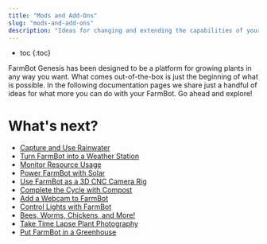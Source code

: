 ```yaml
---
title: "Mods and Add-Ons"
slug: "mods-and-add-ons"
description: "Ideas for changing and extending the capabilities of your FarmBot"
---
```


* toc
{:toc}

FarmBot Genesis has been designed to be a platform for growing plants in any way you want. What comes out-of-the-box is just the beginning of what is possible. In the following documentation pages we share just a handful of ideas for what more you can do with your FarmBot. Go ahead and explore!

# What's next?

 * [Capture and Use Rainwater](../FarmBot-Genesis-V1.1/z-axis/capture-and-use-rainwater.md)
 * [Turn FarmBot into a Weather Station](../FarmBot-Genesis-V1.1/mods-and-add-ons/turn-farmbot-into-a-weather-station.md)
 * [Monitor Resource Usage](../FarmBot-Genesis-V1.1/mods-and-add-ons/monitor-resource-usage.md)
 * [Power FarmBot with Solar](../FarmBot-Genesis-V1.1/mods-and-add-ons/power-farmbot-with-solar.md)
 * [Use FarmBot as a 3D CNC Camera Rig](../FarmBot-Genesis-V1.1/mods-and-add-ons/use-farmbot-as-a-3d-cnc-camera-rig.md)
 * [Complete the Cycle with Compost](../FarmBot-Genesis-V1.1/mods-and-add-ons/complete-the-cycle-with-compost.md)
 * [Add a Webcam to FarmBot](../FarmBot-Genesis-V1.1/mods-and-add-ons/add-a-webcam-to-farmbot.md)
 * [Control Lights with FarmBot](../FarmBot-Genesis-V1.1/mods-and-add-ons/control-lights-with-farmbot.md)
 * [Bees, Worms, Chickens, and More!](../FarmBot-Genesis-V1.1/mods-and-add-ons/bees-worms-chickens-and-more.md)
 * [Take Time Lapse Plant Photography](../FarmBot-Genesis-V1.1/mods-and-add-ons/take-time-lapse-plant-photography.md)
 * [Put FarmBot in a Greenhouse](../FarmBot-Genesis-V1.1/mods-and-add-ons/put-farmbot-in-a-greenhouse.md)
